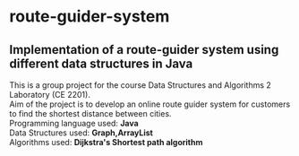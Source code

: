 # route-guider-system
## Implementation of a route-guider system using different data structures in Java
This is a group project for the course Data Structures and Algorithms 2 Laboratory (CE 2201).
<br />Aim of the project is to develop an online route guider system for customers to find the shortest distance between cities.
<br />Programming language used: **Java**
<br />Data Structures used: **Graph,ArrayList**
<br />Algorithms used:  **Dijkstra's Shortest path algorithm**
